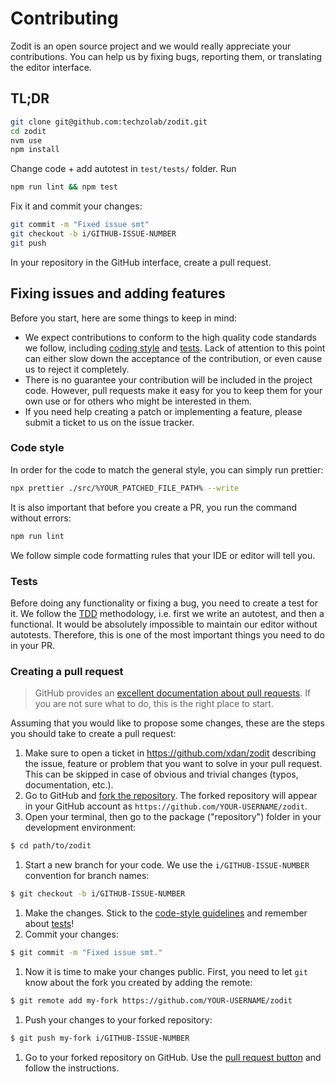 # Contributing

Zodit is an open source project and we would really appreciate your contributions.
You can help us by fixing bugs, reporting them, or translating the editor interface.

## TL;DR

```bash
git clone git@github.com:techzolab/zodit.git
cd zodit
nvm use
npm install
```

Change code + add autotest in `test/tests/` folder. Run

```bash
npm run lint && npm test
```

Fix it and commit your changes:

```bash
git commit -m "Fixed issue smt"
git checkout -b i/GITHUB-ISSUE-NUMBER
git push
````

In your repository in the GitHub interface, create a pull request.

## Fixing issues and adding features

Before you start, here are some things to keep in mind:

-   We expect contributions to conform to the high quality code standards we follow, including [coding style](#code-style) and [tests](#tests). Lack of attention to this point can either slow down the acceptance of the contribution, or even cause us to reject it completely.
-   There is no guarantee your contribution will be included in the project code. However, pull requests make it easy for you to keep them for your own use or for others who might be interested in them.
-   If you need help creating a patch or implementing a feature, please submit a ticket to us on the issue tracker.

### Code style

In order for the code to match the general style, you can simply run prettier:

```bash
npx prettier ./src/%YOUR_PATCHED_FILE_PATH% --write
````

It is also important that before you create a PR, you run the command without errors:

```bash
npm run lint
```

We follow simple code formatting rules that your IDE or editor will tell you.

### Tests

Before doing any functionality or fixing a bug, you need to create a test for it.
We follow the [TDD](https://en.wikipedia.orgwikiTest-driven_development) methodology, i.e. first we write an autotest, and then a functional.
It would be absolutely impossible to maintain our editor without autotests. Therefore, this is one of the most important things you need to do in your PR.

### Creating a pull request

> GitHub provides an [excellent documentation about pull requests](https://help.github.com/categories/collaborating-with-issues-and-pull-requests/). If you are not sure what to do, this is the right place to start.

Assuming that you would like to propose some changes, these are the steps you should take to create a pull request:

1. Make sure to open a ticket in https://github.com/xdan/zodit describing the issue, feature or problem that you want to solve in your pull request. This can be skipped in case of obvious and trivial changes (typos, documentation, etc.).
2. Go to GitHub and [fork the repository](https://help.github.com/articles/fork-a-repo). The forked repository will appear in your GitHub account as `https://github.com/YOUR-USERNAME/zodit`.
3. Open your terminal, then go to the package ("repository") folder in your development environment:

```bash
$ cd path/to/zodit
```

1. Start a new branch for your code. We use the `i/GITHUB-ISSUE-NUMBER` convention for branch names:

```bash
$ git checkout -b i/GITHUB-ISSUE-NUMBER
```

1. Make the changes. Stick to the [code-style guidelines](#code-style) and remember about [tests](#tests)!
2. Commit your changes:

```bash
$ git commit -m "Fixed issue smt."
```

1. Now it is time to make your changes public. First, you need to let `git` know about the fork you created by adding the remote:

```bash
$ git remote add my-fork https://github.com/YOUR-USERNAME/zodit
```

1. Push your changes to your forked repository:

```bash
$ git push my-fork i/GITHUB-ISSUE-NUMBER
```

1. Go to your forked repository on GitHub. Use the [pull request button](https://help.github.com/articles/about-pull-requests/) and follow the instructions.
